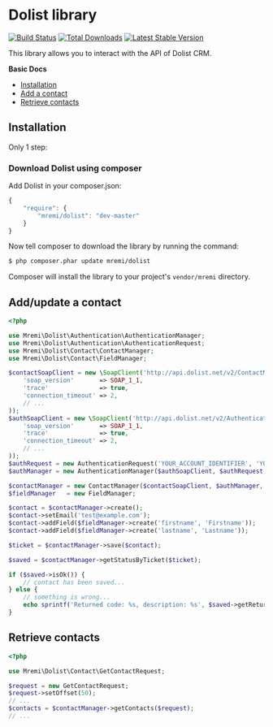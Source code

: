 Dolist library
==============

[![Build Status](https://api.travis-ci.org/mremi/Dolist.png?branch=master)](https://travis-ci.org/mremi/Dolist)
[![Total Downloads](https://poser.pugx.org/mremi/Dolist/downloads.png)](https://packagist.org/packages/mremi/Dolist)
[![Latest Stable Version](https://poser.pugx.org/mremi/Dolist/v/stable.png)](https://packagist.org/packages/mremi/Dolist)

This library allows you to interact with the API of Dolist CRM.

**Basic Docs**

* [Installation](#installation)
* [Add a contact](#add-contact)
* [Retrieve contacts](#retrieve-contacts)

<a name="installation"></a>

## Installation

Only 1 step:

### Download Dolist using composer

Add Dolist in your composer.json:

```js
{
    "require": {
        "mremi/dolist": "dev-master"
    }
}
```

Now tell composer to download the library by running the command:

``` bash
$ php composer.phar update mremi/dolist
```

Composer will install the library to your project's `vendor/mremi` directory.

<a name="add-contact"></a>

## Add/update a contact

```php
<?php

use Mremi\Dolist\Authentication\AuthenticationManager;
use Mremi\Dolist\Authentication\AuthenticationRequest;
use Mremi\Dolist\Contact\ContactManager;
use Mremi\Dolist\Contact\FieldManager;

$contactSoapClient = new \SoapClient('http://api.dolist.net/v2/ContactManagementService.svc?wsdl', array(
    'soap_version'       => SOAP_1_1,
    'trace'              => true,
    'connection_timeout' => 2,
    // ...
));
$authSoapClient = new \SoapClient('http://api.dolist.net/v2/AuthenticationService.svc?wsdl', array(
    'soap_version'       => SOAP_1_1,
    'trace'              => true,
    'connection_timeout' => 2,
    // ...
));
$authRequest = new AuthenticationRequest('YOUR_ACCOUNT_IDENTIFIER', 'YOUR_AUTHENTICATION_KEY');
$authManager = new AuthenticationManager($authSoapClient, $authRequest, 3);

$contactManager = new ContactManager($contactSoapClient, $authManager, 3);
$fieldManager   = new FieldManager;

$contact = $contactManager->create();
$contact->setEmail('test@example.com');
$contact->addField($fieldManager->create('firstname', 'Firstname'));
$contact->addField($fieldManager->create('lastname', 'Lastname'));

$ticket = $contactManager->save($contact);

$saved = $contactManager->getStatusByTicket($ticket);

if ($saved->isOk()) {
    // contact has been saved...
} else {
    // something is wrong...
    echo sprintf('Returned code: %s, description: %s', $saved->getReturnCode(), $saved->getDescription());
}
```

<a name="retrieve-contacts"></a>

## Retrieve contacts

```php
<?php

use Mremi\Dolist\Contact\GetContactRequest;

$request = new GetContactRequest;
$request->setOffset(50);
// ...
$contacts = $contactManager->getContacts($request);
// ...
```
